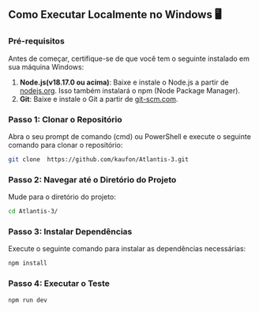 ## Como Executar Localmente no Windows 🖥️

### Pré-requisitos

Antes de começar, certifique-se de que você tem o seguinte instalado em sua máquina Windows:

1. **Node.js(v18.17.0 ou acima)**: Baixe e instale o Node.js a partir de [nodejs.org](https://nodejs.org/). Isso também instalará o npm (Node Package Manager).
2. **Git**: Baixe e instale o Git a partir de [git-scm.com](https://git-scm.com/).

### Passo 1: Clonar o Repositório

Abra o seu prompt de comando (cmd) ou PowerShell e execute o seguinte comando para clonar o repositório:

```bash
git clone  https://github.com/kaufon/Atlantis-3.git
```

### Passo 2: Navegar até o Diretório do Projeto

Mude para o diretório do projeto:

```bash
cd Atlantis-3/
```

### Passo 3: Instalar Dependências

Execute o seguinte comando para instalar as dependências necessárias:

```bash
npm install
```
### Passo 4: Executar o Teste

```bash
npm run dev
```
